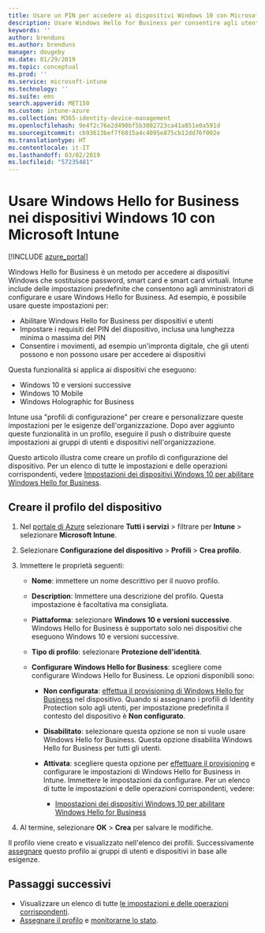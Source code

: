 ```yaml
---
title: Usare un PIN per accedere ai dispositivi Windows 10 con Microsoft Intune - Azure | Microsoft Docs
description: Usare Windows Hello for Business per consentire agli utenti di accedere ai dispositivi usando un PIN, un'impronta digitale e altro. Creare un profilo di configurazione di protezione dell'identità in Intune per i dispositivi Windows 10 con queste impostazioni e assegnare il profilo ai gruppi di utenti e ai gruppi di dispositivi.
keywords: ''
author: brenduns
ms.author: brenduns
manager: dougeby
ms.date: 01/29/2019
ms.topic: conceptual
ms.prod: ''
ms.service: microsoft-intune
ms.technology: ''
ms.suite: ems
search.appverid: MET150
ms.custom: intune-azure
ms.collection: M365-identity-device-management
ms.openlocfilehash: 9e4f2c76e2d490bf5b3002723ca41a851e0a591d
ms.sourcegitcommit: cb93613bef7f6015a4c4095e875cb12dd76f002e
ms.translationtype: HT
ms.contentlocale: it-IT
ms.lasthandoff: 03/02/2019
ms.locfileid: "57235481"
---
```

# <a name="use-windows-hello-for-business-on-windows-10-devices-with-microsoft-intune"></a>Usare Windows Hello for Business nei dispositivi Windows 10 con Microsoft Intune

[!INCLUDE [azure_portal](./includes/azure_portal.md)]

Windows Hello for Business è un metodo per accedere ai dispositivi Windows che sostituisce password, smart card e smart card virtuali. Intune include delle impostazioni predefinite che consentono agli amministratori di configurare e usare Windows Hello for Business. Ad esempio, è possibile usare queste impostazioni per:

- Abilitare Windows Hello for Business per dispositivi e utenti
- Impostare i requisiti del PIN del dispositivo, inclusa una lunghezza minima o massima del PIN
- Consentire i movimenti, ad esempio un'impronta digitale, che gli utenti possono e non possono usare per accedere ai dispositivi

Questa funzionalità si applica ai dispositivi che eseguono:

- Windows 10 e versioni successive
- Windows 10 Mobile
- Windows Holographic for Business

Intune usa "profili di configurazione" per creare e personalizzare queste impostazioni per le esigenze dell'organizzazione. Dopo aver aggiunto queste funzionalità in un profilo, eseguire il push o distribuire queste impostazioni ai gruppi di utenti e dispositivi nell'organizzazione.

Questo articolo illustra come creare un profilo di configurazione del dispositivo. Per un elenco di tutte le impostazioni e delle operazioni corrispondenti, vedere [Impostazioni dei dispositivi Windows 10 per abilitare Windows Hello for Business](identity-protection-windows-settings.md).

## <a name="create-the-device-profile"></a>Creare il profilo del dispositivo

1. Nel [portale di Azure](https://portal.azure.com) selezionare **Tutti i servizi** > filtrare per **Intune** > selezionare **Microsoft Intune**.
2. Selezionare **Configurazione del dispositivo** > **Profili** > **Crea profilo**.
3. Immettere le proprietà seguenti:

    - **Nome**: immettere un nome descrittivo per il nuovo profilo.
    - **Description**: Immettere una descrizione del profilo. Questa impostazione è facoltativa ma consigliata.
    - **Piattaforma**: selezionare **Windows 10 e versioni successive**. Windows Hello for Business è supportato solo nei dispositivi che eseguono Windows 10 e versioni successive.
    - **Tipo di profilo**: selezionare **Protezione dell'identità**.
    - **Configurare Windows Hello for Business**: scegliere come configurare Windows Hello for Business. Le opzioni disponibili sono:

        - **Non configurata**: [effettua il provisioning di Windows Hello for Business](https://docs.microsoft.com/windows/security/identity-protection/hello-for-business/hello-how-it-works-provisioning) nel dispositivo. Quando si assegnano i profili di Identity Protection solo agli utenti, per impostazione predefinita il contesto del dispositivo è **Non configurato**.
        - **Disabilitato**: selezionare questa opzione se non si vuole usare Windows Hello for Business. Questa opzione disabilita Windows Hello for Business per tutti gli utenti.
        - **Attivata**: scegliere questa opzione per [effettuare il provisioning]((https://docs.microsoft.com/windows/security/identity-protection/hello-for-business/hello-how-it-works-provisioning)) e configurare le impostazioni di Windows Hello for Business in Intune. Immettere le impostazioni da configurare. Per un elenco di tutte le impostazioni e delle operazioni corrispondenti, vedere:

            - [Impostazioni dei dispositivi Windows 10 per abilitare Windows Hello for Business](identity-protection-windows-settings.md)

4. Al termine, selezionare **OK** > **Crea** per salvare le modifiche.

Il profilo viene creato e visualizzato nell'elenco dei profili. Successivamente [assegnare](device-profile-assign.md) questo profilo ai gruppi di utenti e dispositivi in base alle esigenze.

<!--  Removing image as part of design review; retaining source until we known the disposition.

## Example of device restriction settings

In this high-level example, you'll create a device restriction policy that blocks the use of the built-in camera app on Android devices.

![How to disable the camera on Android devices](./media/disable-android-camera.png)

-->

## <a name="next-steps"></a>Passaggi successivi

- Visualizzare un elenco di tutte [le impostazioni e delle operazioni corrispondenti](identity-protection-windows-settings.md).
- [Assegnare il profilo](device-profile-assign.md) e [monitorarne lo stato](device-profile-monitor.md).
